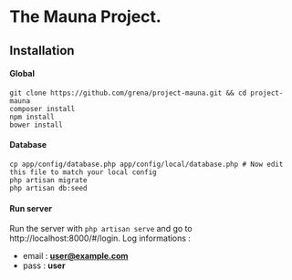 # The Mauna Project.

## Installation

#### Global
```
git clone https://github.com/grena/project-mauna.git && cd project-mauna
composer install
npm install
bower install
```

#### Database


```
cp app/config/database.php app/config/local/database.php # Now edit this file to match your local config
php artisan migrate
php artisan db:seed
```

#### Run server

Run the server with `php artisan serve` and go to http://localhost:8000/#/login. Log informations :

- email : **user@example.com**
- pass : **user**